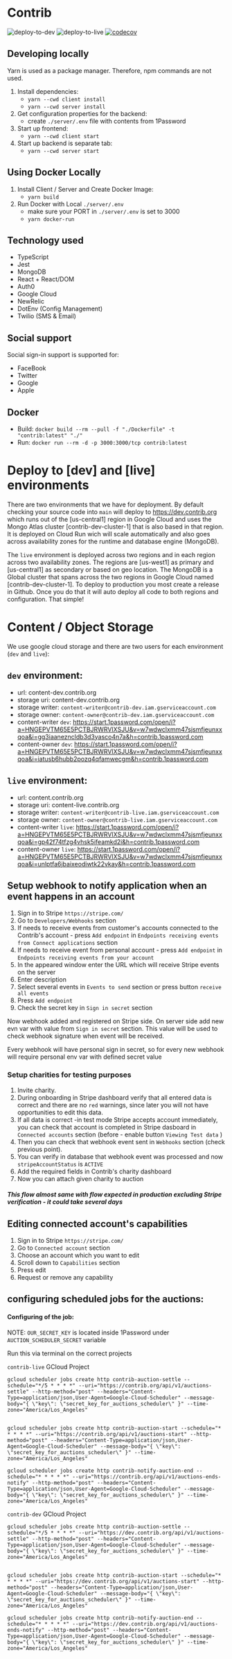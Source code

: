 # Contrib

![deploy-to-dev](https://github.com/contriborg/contrib-app/workflows/deploy-to-dev/badge.svg)
![deploy-to-live](https://github.com/contriborg/contrib-app/workflows/deploy-to-live/badge.svg)
[![codecov](https://codecov.io/gh/contriborg/contrib-app/branch/main/graph/badge.svg?token=2LIYGRVN4F)](https://codecov.io/gh/contriborg/contrib-app)

## Developing locally

Yarn is used as a package manager. Therefore, npm commands are not used.

1. Install dependencies:
   - `yarn --cwd client install`
   - `yarn --cwd server install`
2. Get configuration properties for the backend:
   - create `./server/.env` file with contents from 1Password
3. Start up frontend:
   - `yarn --cwd client start`
4. Start up backend is separate tab:
   - `yarn --cwd server start`

## Using Docker Locally

1. Install Client / Server and Create Docker Image:
   - `yarn build`
2. Run Docker with Local `./server/.env`
   - make sure your PORT in `./server/.env` is set to 3000
   - `yarn docker-run`

## Technology used

- TypeScript
- Jest
- MongoDB
- React + React/DOM
- Auth0
- Google Cloud
- NewRelic
- DotEnv (Config Management)
- Twilio (SMS & Email)

## Social support

Social sign-in support is supported for:

- FaceBook
- Twitter
- Google
- Apple

## Docker

- Build: `docker build --rm --pull -f "./Dockerfile" -t "contrib:latest" "./"`
- Run: `docker run --rm -d -p 3000:3000/tcp contrib:latest`

# Deploy to [dev] and [live] environments

There are two environments that we have for deployment. By default checking your source code into `main` will deploy to https://dev.contrib.org which runs out of the [us-central1] region in Google Cloud and uses the Mongo Atlas cluster [contrib-dev-cluster-1] that is also based in that region. It is deployed on Cloud Run wich will scale automatically and also goes across availability zones for the runtime and database engine (MongoDB).

The `live` environment is deployed across two regions and in each region across two availability zones. The regions are [us-west1] as primary and [us-central1] as secondary or based on geo location. The MongoDB is a Global cluster that spans across the two regions in Google Cloud named [contrib-dev-cluster-1]. To deploy to production you most create a release in Github. Once you do that it will auto deploy all code to both regions and configuration. That simple!

# Content / Object Storage

We use google cloud storage and there are two users for each environment (`dev` and `live`):

## `dev` environment:

- url: content-dev.contrib.org
- storage uri: content-dev.contrib.org
- storage writer: `content-writer@contrib-dev.iam.gserviceaccount.com`
- storage owner: `content-owner@contrib-dev.iam.gserviceaccount.com`
- content-writer `dev`: https://start.1password.com/open/i?a=HNGEPVTM65E5PCTBJRWRVIXSJU&v=w7wdwclxmm47sjsmfjeunxxqoa&i=gg3iaanezncldb3d3yasco4n7a&h=contrib.1password.com
- content-owner `dev`: https://start.1password.com/open/i?a=HNGEPVTM65E5PCTBJRWRVIXSJU&v=w7wdwclxmm47sjsmfjeunxxqoa&i=iatusb6hubb2pozq4qfamwecgm&h=contrib.1password.com

## `live` environment:

- url: content.contrib.org
- storage uri: content-live.contrib.org
- storage writer: `content-writer@contrib-live.iam.gserviceaccount.com`
- storage owner: `content-owner@contrib-live.iam.gserviceaccount.com`
- content-writer `live`: https://start.1password.com/open/i?a=HNGEPVTM65E5PCTBJRWRVIXSJU&v=w7wdwclxmm47sjsmfjeunxxqoa&i=gp42f74tfzg4vhsk5ifeamkd2i&h=contrib.1password.com
- content-owner `live`: https://start.1password.com/open/i?a=HNGEPVTM65E5PCTBJRWRVIXSJU&v=w7wdwclxmm47sjsmfjeunxxqoa&i=unlptfa6jbaixeodiwtk22vkay&h=contrib.1password.com

## Setup webhook to notify application when an event happens in an account

1. Sign in to Stripe `https://stripe.com/`
2. Go to `Developers/Webhooks` section
3. If needs to receive events from customer's accounts connected to the Contrib's account - press `Add endpoint` in `Endpoints receiving events from Connect applications` section
4. If needs to receive event from personal account - press `Add endpoint` in `Endpoints receiving events from your account`
5. In the appeared window enter the URL which will receive Stripe events on the server
6. Enter description
7. Select several events in `Events to send` section or press button `receive all events`
8. Press `Add endpoint`
9. Check the secret key in `Sign in secret` section

Now webhook added and registered on Stripe side. On server side add new evn var with value from `Sign in secret` section.
This value will be used to check webhook signature when event will be received.

Every webhook will have personal sign in secret, so for every new webhook will require personal env var with defined secret value

### Setup charities for testing purposes

1. Invite charity.
2. During onboarding in Stripe dashboard verify that all entered data is correct and there are no `red` warnings, since later you will not have opportunities to edit this data.
3. If all data is correct -in test mode Stripe accepts account immediately, you can check that account is completed in Stripe dasboard in `Connected accounts` section (before - enable button `Viewing Test data` )
4. Then you can check that webhook event sent in `Webhooks` section (check previous point).
5. You can verify in database that webhook event was processed and now `stripeAccountStatus` is `ACTIVE`
6. Add the required fields in Contrib's charity dashboard
7. Now you can attach given charity to auction

##### This flow almost same with flow expected in production excluding Stripe verification - it could take several days

## Editing connected account's capabilities

1. Sign in to Stripe `https://stripe.com/`
2. Go to `Connected account` section
3. Choose an account which you want to edit
4. Scroll down to `Capabilities` section
5. Press edit
6. Request or remove any capability

## configuring scheduled jobs for the auctions:

#### Configuring of the job:

NOTE: `OUR_SECRET_KEY` is located inside 1Password under `AUCTION_SCHEDULER_SECRET` variable

Run this via terminal on the correct projects

`contrib-live` GCloud Project

```
gcloud scheduler jobs create http contrib-auction-settle --schedule="*/5 * * * *" --uri="https://contrib.org/api/v1/auctions-settle" --http-method="post" --headers="Content-Type=application/json,User-Agent=Google-Cloud-Scheduler" --message-body="{ \"key\": \"secret_key_for_auctions_scheduler\" }" --time-zone="America/Los_Angeles"


gcloud scheduler jobs create http contrib-auction-start --schedule="* * * * *" --uri="https://contrib.org/api/v1/auctions-start" --http-method="post" --headers="Content-Type=application/json,User-Agent=Google-Cloud-Scheduler" --message-body="{ \"key\": \"secret_key_for_auctions_scheduler\" }" --time-zone="America/Los_Angeles"

gcloud scheduler jobs create http contrib-notify-auction-end --schedule="* * * * *" --uri="https://contrib.org/api/v1/auctions-ends-notify" --http-method="post" --headers="Content-Type=application/json,User-Agent=Google-Cloud-Scheduler" --message-body="{ \"key\": \"secret_key_for_auctions_scheduler\" }" --time-zone="America/Los_Angeles"
```

`contrib-dev` GCloud Project

```
gcloud scheduler jobs create http contrib-auction-settle --schedule="*/5 * * * *" --uri="https://dev.contrib.org/api/v1/auctions-settle" --http-method="post" --headers="Content-Type=application/json,User-Agent=Google-Cloud-Scheduler" --message-body="{ \"key\": \"secret_key_for_auctions_scheduler\" }" --time-zone="America/Los_Angeles"


gcloud scheduler jobs create http contrib-auction-start --schedule="* * * * *" --uri="https://dev.contrib.org/api/v1/auctions-start" --http-method="post" --headers="Content-Type=application/json,User-Agent=Google-Cloud-Scheduler" --message-body="{ \"key\": \"secret_key_for_auctions_scheduler\" }" --time-zone="America/Los_Angeles"

gcloud scheduler jobs create http contrib-notify-auction-end --schedule="* * * * *" --uri="https://dev.contrib.org/api/v1/auctions-ends-notify" --http-method="post" --headers="Content-Type=application/json,User-Agent=Google-Cloud-Scheduler" --message-body="{ \"key\": \"secret_key_for_auctions_scheduler\" }" --time-zone="America/Los_Angeles"
```

